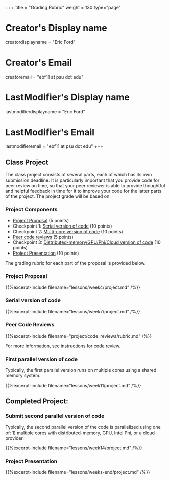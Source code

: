 +++
title = "Grading Rubric"
weight = 130
type="page"

# Creator's Display name
creatordisplayname = "Eric Ford"
# Creator's Email
creatoremail = "ebf11 at psu dot edu"
# LastModifier's Display name
lastmodifierdisplayname = "Eric Ford"
# LastModifier's Email
lastmodifieremail = "ebf11 at psu dot edu"
+++

## Class Project
The class project consists of several parts, each of which has its own submission deadline.  It is particularly important that you provide code for peer review on time, so that your peer reviewer is able to provide thoughtful and helpful feedback in time for it to improve your code for the latter parts of the project.  The project grade will be based on:

### Project Components
- [Project Proposal](#project-proposal) (5 points)
- Checkpoint 1: [Serial version of code](#serial-version-of-code) (10 points)
- Checkpoint 2: [Multi-core version of code](#first-parallel-version-of-code) (10 points)
- [Peer code reviews](#peer-code-reviews) (5 points)
- Checkpoint 3: [Distributed-memory/GPU/Phi/Cloud version of code](#second-parallel-version-of-code) (10 points)
- [Project Presentation](#project-presentation) (10 points)

The grading rubric for each part of the proposal is provided below.


### Project Proposal

{{%excerpt-include filename="lessons/week4/project.md" /%}}

### Serial version of code

{{%excerpt-include filename="lessons/week7/project.md" /%}}

### Peer Code Reviews

{{%excerpt-include filename="project/code_reviews/rubric.md" /%}}

For more information, see [instructions for code review](/project/code_reviews).

### First parallel version of code
Typically, the first parallel version runs on multiple cores using a shared memory system.

{{%excerpt-include filename="lessons/week11/project.md" /%}}

## Completed Project: 
### Submit second parallel version of code 
Typically, the second parallel version of the code is parallelized using one of: 1) multiple cores with distributed-memory, GPU, Intel Phi, or a cloud provider.

{{%excerpt-include filename="lessons/week14/project.md" /%}}

### Project Presentation
{{%excerpt-include filename="lessons/weeks-end/project.md" /%}}

